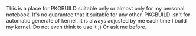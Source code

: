 This is a place for PKGBUILD suitable only or almost only for 
my personal notebook.
It's no guarantee that it suitable for any other.
PKGBUILD isn't for automatic generate of kernel. It is
always adjusted by me each time I build my kernel.
Do not even think to use it ;)
Or ask me before.
